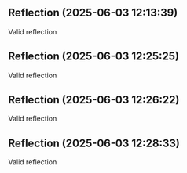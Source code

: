 

## Reflection (2025-06-03 12:13:39)

Valid reflection

## Reflection (2025-06-03 12:25:25)

Valid reflection

## Reflection (2025-06-03 12:26:22)

Valid reflection

## Reflection (2025-06-03 12:28:33)

Valid reflection